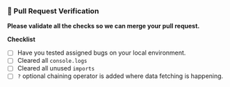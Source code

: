 ### 🚀 Pull Request Verification

**Please validate all the checks so we can merge your pull request.**

**Checklist**

- [ ] Have you tested assigned bugs on your local environment.
- [ ] Cleared all `console.logs`
- [ ] Cleared all unused `imports`
- [ ] `?` optional chaining operator is added where data fetching is happening.
